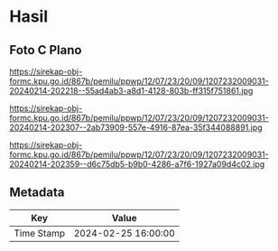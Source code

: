 # Hasil

## Foto C Plano

https://sirekap-obj-formc.kpu.go.id/867b/pemilu/ppwp/12/07/23/20/09/1207232009031-20240214-202218--55ad4ab3-a8d1-4128-803b-ff315f751861.jpg

https://sirekap-obj-formc.kpu.go.id/867b/pemilu/ppwp/12/07/23/20/09/1207232009031-20240214-202307--2ab73909-557e-4916-87ea-35f344088891.jpg

https://sirekap-obj-formc.kpu.go.id/867b/pemilu/ppwp/12/07/23/20/09/1207232009031-20240214-202359--d6c75db5-b9b0-4286-a7f6-1927a09d4c02.jpg


## Metadata

| Key        | Value               |
| ---------- | ------------------- |
| Time Stamp | 2024-02-25 16:00:00 |



